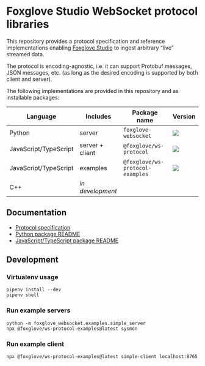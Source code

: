 # Foxglove Studio WebSocket protocol libraries

This repository provides a protocol specification and reference implementations enabling [Foxglove Studio](https://github.com/foxglove/studio) to ingest arbitrary “live” streamed data.

The protocol is encoding-agnostic, i.e. it can support Protobuf messages, JSON messages, etc. (as long as the desired encoding is supported by both client and server).

The following implementations are provided in this repository and as installable packages:

| Language              | Includes         | Package name                     | Version                                                                                                                      |
| --------------------- | ---------------- | -------------------------------- | ---------------------------------------------------------------------------------------------------------------------------- |
| Python                | server           | `foxglove-websocket`             | [![](https://shields.io/pypi/v/foxglove-websocket)](https://pypi.org/project/foxglove-websocket/)                            |
| JavaScript/TypeScript | server + client  | `@foxglove/ws-protocol`          | [![](https://shields.io/npm/v/@foxglove/ws-protocol)](https://www.npmjs.com/package/@foxglove/ws-protocol)                   |
| JavaScript/TypeScript | examples         | `@foxglove/ws-protocol-examples` | [![](https://shields.io/npm/v/@foxglove/ws-protocol-examples)](https://www.npmjs.com/package/@foxglove/ws-protocol-examples) |
| C++                   | _in development_ |

## Documentation

- [Protocol specification](docs/spec.md)
- [Python package README](python)
- [JavaScript/TypeScript package README](typescript/ws-protocol)

## Development

### Virtualenv usage

```
pipenv install --dev
pipenv shell
```

### Run example servers

```
python -m foxglove_websocket.examples.simple_server
npx @foxglove/ws-protocol-examples@latest sysmon
```

### Run example client

```
npx @foxglove/ws-protocol-examples@latest simple-client localhost:8765
```
